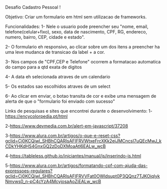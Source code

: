 Desafio Cadastro Pessoal !

Objetivo: Criar um formulario em html sem utilizacao de frameworks. 

Funcionalidades: 
1- Nele o usuario pode preencher seu "nome, email, telefone(celular+fixo), sexo, data de nascimento, CPF, RG, endereco, numero, bairro, CEP, cidade e estado".

2- O formulario eh responsivo, ao clicar sobre um dos itens a preencher ha uma leve mudanca de transicao da label + a cor.

3- Nos campos de "CPF,CEP e Telefone" ocorrem a formatacao automatica do campo para a qtd exata de digitos

4- A data eh selecionada atraves de um calendario

5- Os estados sao escolhidos atraves de um select

6- Ao clicar em enviar, o botao transita de cor e exibe uma mensagem de alerta de que o "formulario foi enviado com sucesso"


Links de pesquisas e sites que encontrei durante o desenvolvimento:
1- https://encycolorpedia.pt/html

2-https://www.devmedia.com.br/alert-em-javascript/37208

3-https://www.alura.com.br/artigos/o-que-e-reset-css?gclid=Cj0KCQjwl_SHBhCQARIsAFIFRVWtxeFrcXKk2ejJMCncsI7uQEcMwJ_kCDkYHKdHS4GnxGQ2zDoDXMoaAtl6EALw_wcB

4-https://tableless.github.io/iniciantes/manual/js/inserindo-js.html

5-https://www.alura.com.br/artigos/formatando-cpf-com-ajuda-das-expressoes-regulares?gclid=Cj0KCQjwl_SHBhCQARIsAFIFRVVFat0OWldsupt0P3QQnz7TJKOiqlykNmvws0_n-pC4cYzA4McyjosaAoZiEALw_wcB
